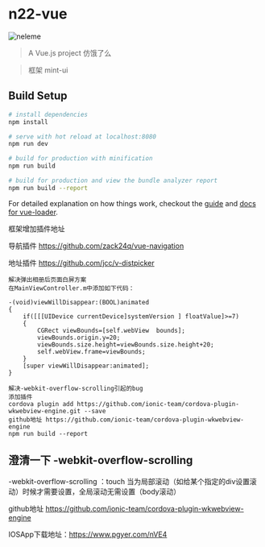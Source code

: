 # n22-vue

![neleme](https://github.com/jdfdcc/vue-mobile-mint/blob/master/static/img/show.gif)
> A Vue.js project 仿饿了么

> 框架 mint-ui

## Build Setup

``` bash
# install dependencies
npm install

# serve with hot reload at localhost:8080
npm run dev

# build for production with minification
npm run build

# build for production and view the bundle analyzer report
npm run build --report
```

For detailed explanation on how things work, checkout the [guide](http://vuejs-templates.github.io/webpack/) and [docs for vue-loader](http://vuejs.github.io/vue-loader).


框架增加插件地址

导航插件 https://github.com/zack24q/vue-navigation

地址插件 https://github.com/jcc/v-distpicker


```
解决弹出相册后页面白屏方案
在MainViewController.m中添加如下代码：

-(void)viewWillDisappear:(BOOL)animated
{
    if([[[UIDevice currentDevice]systemVersion ] floatValue]>=7)
    {
        CGRect viewBounds=[self.webView  bounds];
        viewBounds.origin.y=20;
        viewBounds.size.height=viewBounds.size.height+20;
        self.webView.frame=viewBounds;
    }
    [super viewWillDisappear:animated];
}

解决-webkit-overflow-scrolling引起的bug
添加插件
cordova plugin add https://github.com/ionic-team/cordova-plugin-wkwebview-engine.git --save
github地址 https://github.com/ionic-team/cordova-plugin-wkwebview-engine
npm run build --report
```
## 澄清一下 -webkit-overflow-scrolling 
-webkit-overflow-scrolling ：touch 当为局部滚动（如给某个指定的div设置滚动）时候才需要设置，全局滚动无需设置（body滚动）


github地址 https://github.com/ionic-team/cordova-plugin-wkwebview-engine

IOSApp下载地址：https://www.pgyer.com/nVE4
